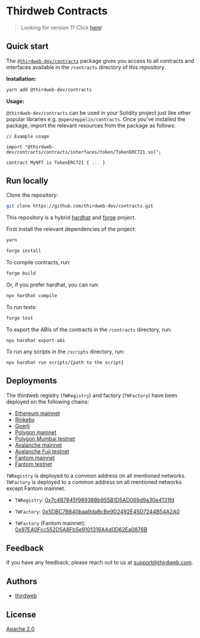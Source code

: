 # Thirdweb Contracts

> Looking for version 1? Click [here](https://github.com/thirdweb-dev/contracts/tree/v1)!

## Quick start

The [`@thirdweb-dev/contracts`](https://www.npmjs.com/package/@thirdweb-dev/contracts) package gives you access to all contracts and interfaces available in the `/contracts` directory of this repository.

**Installation:**
```bash
yarn add @thirdweb-dev/contracts
```

**Usage:**

`@thirdweb-dev/contracts` can be used in your Solidity project just like other popular libraries e.g. `@openzeppelin/contracts`. Once you've installed the package, import the relevant resources from the package as follows:

```solidity
// Example usage

import "@thirdweb-dev/contracts/contracts/interfaces/token/TokenERC721.sol";

contract MyNFT is TokenERC721 { ... }
```

## Run locally

Clone the repository:
```bash
git clone https://github.com/thirdweb-dev/contracts.git
```

This repository is a hybrid [hardhat](https://hardhat.org/) and [forge](https://github.com/foundry-rs/foundry/tree/master/forge) project.

First install the relevant dependencies of the project:
```bash
yarn

forge install
```

To compile contracts, run:
```bash
forge build
```

Or, if you prefer hardhat, you can run:
```bash
npx hardhat compile
```


To run tests:
```bash
forge test
```

To export the ABIs of the contracts in the `/contracts` directory, run:
```
npx hardhat export-abi
```

To run any scripts in the `/scripts` directory, run:
```
npx hardhat run scripts/{path to the script}
```

## Deployments

The thirdweb registry (`TWRegistry`) and factory (`TWFactory`) have been deployed on the following chains:
- [Ethereum mainnet](https://etherscan.io/)
- [Rinkeby](https://rinkeby.etherscan.io/)
- [Goerli](https://goerli.etherscan.io/)
- [Polygon mainnet](https://polygonscan.com/)
- [Polygon Mumbai testnet](https://mumbai.polygonscan.com/)
- [Avalanche mainnet](https://snowtrace.io/)
- [Avalanche Fuji testnet](https://testnet.snowtrace.io/)
- [Fantom mainnet](https://ftmscan.com/)
- [Fantom testnet](https://testnet.ftmscan.com/)

`TWRegistry` is deployed to a common address on all mentioned networks. `TWFactory` is deployed to a common address on all mentioned networks except Fantom mainnet.

- `TWRegistry`: [0x7c487845f98938Bb955B1D5AD069d9a30e4131fd](https://blockscan.com/address/0x7c487845f98938Bb955B1D5AD069d9a30e4131fd)

- `TWFactory`: [0x5DBC7B840baa9daBcBe9D2492E45D7244B54A2A0](https://blockscan.com/address/0x5DBC7B840baa9daBcBe9D2492E45D7244B54A2A0)
  
- `TWFactory` (Fantom mainnet): [0x97EA0Fcc552D5A8Fb5e9101316AAd0D62Ea0876B](https://blockscan.com/address/0x97EA0Fcc552D5A8Fb5e9101316AAd0D62Ea0876B)

## Feedback

If you have any feedback, please reach out to us at support@thirdweb.com.

## Authors

- [thirdweb](https://thirdweb.com)

## License

[Apache 2.0](https://www.apache.org/licenses/LICENSE-2.0.txt)
